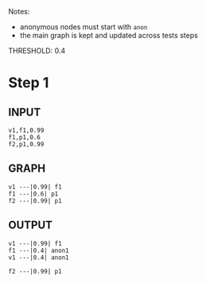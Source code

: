 
Notes:

- anonymous nodes must start with `anon`
- the main graph is kept and updated across tests steps

THRESHOLD: 0.4

# Step 1

## INPUT

```
v1,f1,0.99
f1,p1,0.6
f2,p1,0.99
```

## GRAPH

```mermaid
v1 ---|0.99| f1
f1 ---|0.6| p1
f2 ---|0.99| p1
```

## OUTPUT

```mermaid
v1 ---|0.99| f1
f1 ---|0.4| anon1
v1 ---|0.4| anon1

f2 ---|0.99| p1
```
